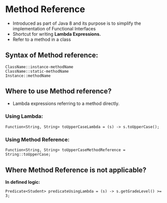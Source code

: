 # Method Reference

- Introduced as part of Java 8 and its purpose is to simplify the implementation of Functional Interfaces
- Shortcut for writing **Lambda Expressions.**
- Refer to a method in a class

## Syntax of Method reference:

    ClassName::instance-methodName
    ClassName::static-methodName
    Instance::methodName

## Where to use Method reference?

- Lambda expressions referring to a method directly.

### Using Lambda:

    Function<String, String> toUpperCaseLambda = (s) -> s.toUpperCase();

### Using Method Reference:

    Function<String, String> toUpperCaseMethodReference = String::toUpperCase;

## Where Method Reference is not applicable?

**In defined logic:**

    Predicate<Student> predicateUsingLambda = (s) -> s.getGradeLevel() >= 3;